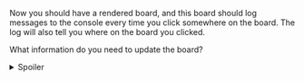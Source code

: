  Now you should have a rendered board,
and this board should log messages to the console
every time you click somewhere on the board.
The log will also tell you where on the board you clicked.

What information do you need to update the board?
<details>
<summary>Spoiler</summary><ul>
<li>The position.</li>
<li>The player whose turn it is.</li>
</ul>

<p>What things need to be checked before updating the board?</p>
<details>
<summary>Spoiler</summary><ul>
<li>If the position is empty</li>
<li>The the position is valid, i.e. You can't have position <code>15, 20</code>
if the board is 10 x 10.</li>
</ul>

<p>So how would you go about implementing all this?</p>
<details>
<summary>Spoiler</summary><pre><code>
// GLOBAL VARIABLES
const boardSize = 15
const board = buildBoard(boardSize)
let turn = 1

/**
* Places a stone at given coordinates
* @param {number} row
* @param {number} col
*/
function updateBoard(row, col) {
    const currentValue = board[row][col]

    if (currentValue === 0) {
        board[row][col] = turn
    } else throw "invalid move"

    updateTurn()
}

/**
* Takes the global turn value and flip flops it between 1 or 2
*/
function updateTurn() {
    if (turn == 1) {
        turn = 2
    } else if (turn == 2) {
        turn = 1
    } else {
        throw "Invalid turn value"
    }
}
</code></pre>

<p>Woah, what's all this fancy stuff above each function?</p>
<p>What's with the Global Variables part?</p>
<p></p>
</details><p></p>
</details><p></p>
</details>
